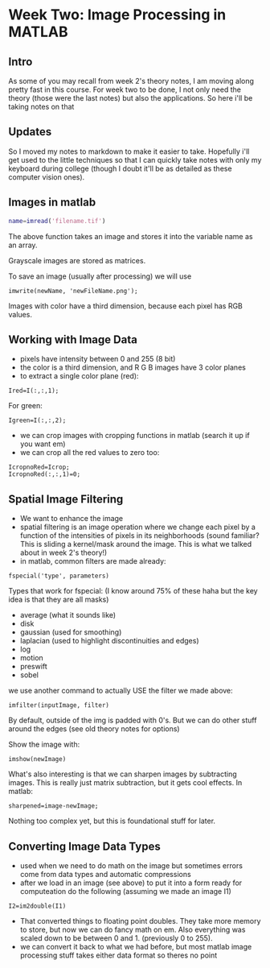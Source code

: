 # Week Two: Image Processing in MATLAB


## Intro 
As some of you may recall from week 2's theory notes, I am moving along pretty fast in this course. For week two to be done, I not only need the theory (those were the last notes) but also the applications. So here i'll be taking notes on that 

## Updates 
So I moved my notes to markdown to make it easier to take. Hopefully i'll get used to the little techniques so that I can quickly take notes with only my keyboard during college (though I doubt it'll be as detailed as these computer vision ones). 

## Images in matlab
``` matlab
name=imread('filename.tif') 
```
The above function takes an image and stores it into the variable name as an array. 

Grayscale images are stored as matrices. 

To save an image (usually after processing) we will use 
```
imwrite(newName, 'newFileName.png');
```

Images with color have a third dimension, because each pixel has RGB values. 

## Working with Image Data
- pixels have intensity between 0 and 255 (8 bit) 
- the color is a third dimension, and R G B images have 3 color planes 
- to extract a single color plane (red): 
 ```
 Ired=I(:,:,1);   
 ```
  
  For green: 
  ```
 Igreen=I(:,:,2);   
  ```
- we can crop images with cropping functions in matlab (search it up if you want em) 
- we can crop all the red values to zero too: 
``` 
IcropnoRed=Icrop; 
IcropnoRed(:,:,1)=0; 
```

## Spatial Image Filtering 
- We want to enhance the image 
- spatial filtering is an image operation where we change each pixel by a function of the intensities of pixels in its neighborhoods (sound familiar? This is sliding a kernel/mask around the image. This is what we talked about in week 2's theory!) 
- in matlab, common filters are made already: 
```
fspecial('type', parameters)
```
Types that work for fspecial: (I know around 75% of these haha but the key idea is that they are all masks) 
- average (what it sounds like) 
- disk
- gaussian (used for smoothing) 
- laplacian (used to highlight discontinuities and edges)  
- log 
- motion 
- preswift
- sobel 


we use another command to actually USE the filter we made above:
```
imfilter(inputImage, filter)
```
By default, outside of the img is padded with 0's. But we can do other stuff around the edges (see old theory notes for options) 

Show the image with:
```
imshow(newImage)
```

What's also interesting is that we can sharpen images by subtracting images. This is really just matrix subtraction, but it gets cool effects. In matlab: 
```
sharpened=image-newImage; 
``` 
Nothing too complex yet, but this is foundational stuff for later. 

## Converting Image Data Types 
- used when we need to do math on the image but sometimes errors come from data types and automatic compressions 
- after we load in an image (see above) to put it into a form ready for computeation do the following (assuming we made an image I1) 
```
I2=im2double(I1) 
```
- That converted things to floating point doubles. They take more memory to store, but now we can do fancy math on em. Also everything was scaled down to be between 0 and 1. (previously 0 to 255). 
- we can convert it back to what we had before, but most matlab image processing stuff takes either data format so theres no point 
